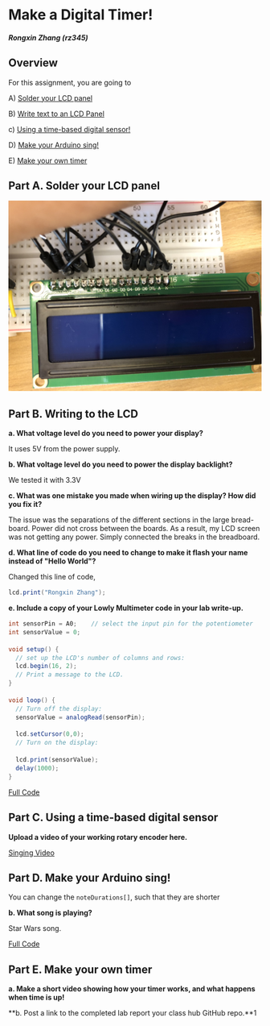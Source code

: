 # Make a Digital Timer!

##### Rongxin Zhang (rz345)

## Overview
For this assignment, you are going to

A) [Solder your LCD panel](#part-a-solder-your-lcd-panel)

B) [Write text to an LCD Panel](#part-b-writing-to-the-lcd)

c) [Using a time-based digital sensor!](#part-c-using-a-time-based-digital-sensor)

D) [Make your Arduino sing!](#part-d-make-your-arduino-sing)

E) [Make your own timer](#part-e-make-your-own-timer)


## Part A. Solder your LCD panel

![image](./assets/part_a_solder.JPG)

## Part B. Writing to the LCD

**a. What voltage level do you need to power your display?**

It uses 5V from the power supply.

**b. What voltage level do you need to power the display backlight?**

We tested it with 3.3V

**c. What was one mistake you made when wiring up the display? How did you fix it?**

The issue was the separations of the different sections in the large bread-board. Power did not cross between the boards. As a result, my LCD screen was not getting any power. Simply connected the breaks in the breadboard.

**d. What line of code do you need to change to make it flash your name instead of "Hello World"?**

Changed this line of code,

```java
lcd.print("Rongxin Zhang");
```

**e. Include a copy of your Lowly Multimeter code in your lab write-up.**

```java
int sensorPin = A0;    // select the input pin for the potentiometer
int sensorValue = 0;

void setup() {
  // set up the LCD's number of columns and rows:
  lcd.begin(16, 2);
  // Print a message to the LCD.
}

void loop() {
  // Turn off the display:
  sensorValue = analogRead(sensorPin);

  lcd.setCursor(0,0);
  // Turn on the display:

  lcd.print(sensorValue);
  delay(1000);
}
```

[Full Code](./potentiometer.ino)

## Part C. Using a time-based digital sensor

**Upload a video of your working rotary encoder here.**

[Singing Video](./assets/part_d.MOV)

## Part D. Make your Arduino sing!

You can change the `noteDurations[]`, such that they are shorter

**b. What song is playing?**

Star Wars song.

[Full Code](./playTune.ino)

## Part E. Make your own timer

**a. Make a short video showing how your timer works, and what happens when time is up!**

**b. Post a link to the completed lab report your class hub GitHub repo.**1